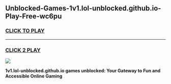 
## Unblocked-Games-1v1.lol-unblocked.github.io-Play-Free-wc6pu
<h3>
<a href="https://premium76.site?title=1v1.lol-unblocked.github.io&ref=12A">CLICK TO PLAY</a></h3>
<hr>

<h3>
<a href="https://premium76.site?title=1v1.lol-unblocked.github.io&ref=12A">CLICK 2 PLAY</a>
  
</h3>

<a href="https://premium76.site?title=1v1.lol-unblocked.github.io&ref=12A"><img src="https://clearcache.store/games.png"></a>


**1v1.lol-unblocked.github.io games unblocked: Your Gateway to Fun and Accessible Online Gaming**
